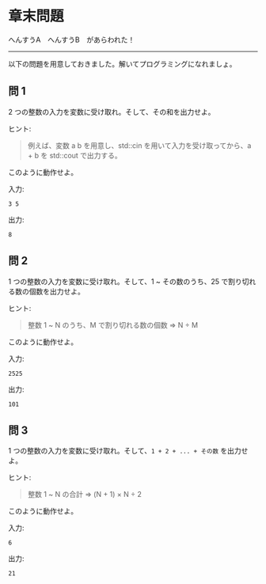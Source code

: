# 章末問題

へんすうA　へんすうB　があらわれた！

---

以下の問題を用意しておきました。解いてプログラミングになれましょ。


## 問 1

2 つの整数の入力を変数に受け取れ。そして、その和を出力せよ。

ヒント:
> 例えば、変数 a b を用意し、std::cin を用いて入力を受け取ってから、a + b を std::cout で出力する。

このように動作せよ。

入力:
```
3 5
```

出力:
```
8
```

## 問 2

1 つの整数の入力を変数に受け取れ。そして、1 ~ その数のうち、25 で割り切れる数の個数を出力せよ。

ヒント:
> 整数 1 ~ N のうち、M で割り切れる数の個数
> ⇒ N ÷ M

このように動作せよ。

入力:
```
2525
```

出力:
```
101
```


## 問 3

1 つの整数の入力を変数に受け取れ。そして、`1 + 2 + ... + その数` を出力せよ。

ヒント:
> 整数 1 ~ N の合計
> ⇒ (N + 1) × N ÷ 2

このように動作せよ。

入力:
```
6
```

出力:
```
21
```
